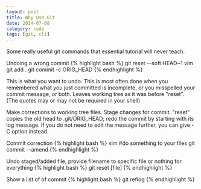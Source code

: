 ```yaml
---
layout: post
title: Why Use Git
date: 2014-07-08
category: code
tags: [git, cli]
---
```


Some really useful git commands that essential tutorial will never teach.

Undoing a wrong commit
{% highlight bash %}
git reset --soft HEAD~1
vim
git add .
git commit -c ORIG_HEAD
{% endhighlight %}

This is what you want to undo.
This is most often done when you remembered what you just committed is incomplete, or you misspelled your commit message, or both. Leaves working tree as it was before "reset". (The quotes may or may not be required in your shell)

Make corrections to working tree files.
Stage changes for commit.
"reset" copies the old head to .git/ORIG_HEAD; redo the commit by starting with its log message. If you do not need to edit the message further, you can give -C option instead.

Commit correction
{% highlight bash %}
vim #do something to your files
git commit --amend
{% endhighlight %}

Undo staged/added file, provide filename to specific file or nothing for everything
{% highlight bash %}
git reset [file]
{% endhighlight %}

Show a list of of commit
{% highlight bash %}
git reflog
{% endhighlight %}